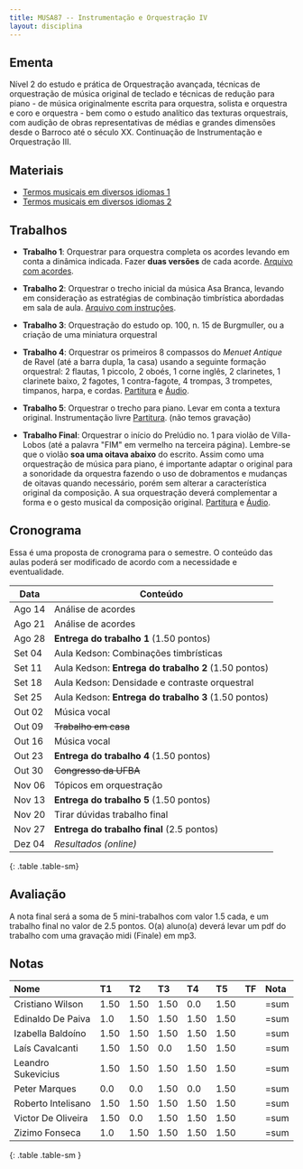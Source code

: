 ```yaml
---
title: MUSA87 -- Instrumentação e Orquestração IV
layout: disciplina
---
```


## Ementa

Nível 2 do estudo e prática de Orquestração avançada, técnicas de
orquestração de música original de teclado e técnicas de redução para
piano - de música originalmente escrita para orquestra, solista e
orquestra e coro e orquestra - bem como o estudo analítico das
texturas orquestrais, com audição de obras representativas de médias e
grandes dimensões desde o Barroco até o século XX. Continuação de
Instrumentação e Orquestração III.

## Materiais

- [Termos musicais em diversos idiomas 1][20]
- [Termos musicais em diversos idiomas 2][21]


## Trabalhos

- **Trabalho 1**: Orquestrar para orquestra completa os acordes
levando em conta a dinâmica indicada. Fazer **duas versões** de cada
acorde. [Arquivo com acordes][12].

- **Trabalho 2**: Orquestrar o trecho inicial da música Asa Branca,
levando em consideração as estratégias de combinação timbrística
abordadas em sala de aula. [Arquivo com instruções][22].

- **Trabalho 3**: Orquestração do estudo op. 100, n. 15 de Burgmuller,
  ou a criação de uma miniatura orquestral

- **Trabalho 4**: Orquestrar os primeiros 8 compassos do _Menuet
  Antique_ de Ravel (até a barra dupla, 1a casa) usando a seguinte
  formação orquestral: 2 flautas, 1 piccolo, 2 oboés, 1 corne inglês,
  2 clarinetes, 1 clarinete baixo, 2 fagotes, 1 contra-fagote, 4
  trompas, 3 trompetes, timpanos, harpa, e cordas. [Partitura][7] e
  [Áudio][8].

- **Trabalho 5**: Orquestrar o trecho para piano. Levar em conta a
  textura original. Instrumentação livre [Partitura][9]. (não temos
  gravação)

- **Trabalho Final**: Orquestrar o início do Prelúdio no. 1 para
  violão de Villa-Lobos (até a palavra "FIM" em vermelho na terceira
  página). Lembre-se que o violão **soa uma oitava abaixo** do
  escrito. Assim como uma orquestração de música para piano, é
  importante adaptar o original para a sonoridade da orquestra fazendo
  o uso de dobramentos e mudanças de oitavas quando necessário, porém
  sem alterar a característica original da composição. A sua
  orquestração deverá complementar a forma e o gesto musical da
  composição original. [Partitura][10] e [Áudio][11].

<!--
- Trabalho 2: Orquestrar dois trechos da Sonata 26 de Beethoven: do
  *início até a letra A* e do *Allegro até a letra B*. [Partitura][3]
  e [Áudio][4].

- Trabalho 3: Orquestrar dois trechos do Noturno op. 48 no. 1 de
  Chopin: os primeiros 8 compassos e da indicação em vermelho *2a
  parte* (na última página) até o final. [Partitura][5] e [Áudio][6].
-->

## Cronograma

Essa é uma proposta de cronograma para o semestre. O conteúdo das
aulas poderá ser modificado de acordo com a necessidade e
eventualidade.


| Data   | Conteúdo                                             |
| ---    | ---                                                  |
| Ago 14 | Análise de acordes                                   |
| Ago 21 | Análise de acordes                                   |
| Ago 28 | **Entrega do trabalho 1** (1.50 pontos)              |
| Set 04 | Aula Kedson: Combinações timbrísticas                |
| Set 11 | Aula Kedson: **Entrega do trabalho 2** (1.50 pontos) |
| Set 18 | Aula Kedson: Densidade e contraste orquestral        |
| Set 25 | Aula Kedson: **Entrega do trabalho 3** (1.50 pontos) |
| Out 02 | Música vocal                                         |
| Out 09 | <del>Trabalho em casa</del>                          |
| Out 16 | Música vocal                                         |
| Out 23 | **Entrega do trabalho 4** (1.50 pontos)              |
| Out 30 | <del>Congresso da UFBA</del>                         |
| Nov 06 | Tópicos em orquestração                              |
| Nov 13 | **Entrega do trabalho 5** (1.50 pontos)              |
| Nov 20 | Tirar dúvidas trabalho final                         |
| Nov 27 | **Entrega do trabalho final** (2.5 pontos)           |
| Dez 04 | *Resultados (online)*                                |
{: .table .table-sm}


## Avaliação

A nota final será a soma de 5 mini-trabalhos com valor 1.5 cada, e um
trabalho final no valor de 2.5 pontos. O(a) aluno(a) deverá levar um
pdf do trabalho com uma gravação midi (Finale) em mp3.


## Notas

| Nome               | T1   | T2   | T3   | T4   | T5   | TF | Nota |
|:-------------------|:-----|:-----|:-----|:-----|:-----|:---|:-----|
| Cristiano Wilson   | 1.50 | 1.50 | 1.50 | 0.0  | 1.50 |    | =sum |
| Edinaldo De Paiva  | 1.0  | 1.50 | 1.50 | 1.50 | 1.50 |    | =sum |
| Izabella Baldoíno  | 1.50 | 1.50 | 1.50 | 1.50 | 1.50 |    | =sum |
| Laís Cavalcanti    | 1.50 | 1.50 | 0.0  | 1.50 | 1.50 |    | =sum |
| Leandro Sukevicius | 1.50 | 1.50 | 1.50 | 1.50 | 1.50 |    | =sum |
| Peter Marques      | 0.0  | 0.0  | 1.50 | 0.0  | 1.50 |    | =sum |
| Roberto Intelisano | 1.50 | 1.50 | 1.50 | 1.50 | 1.50 |    | =sum |
| Victor De Oliveira | 1.50 | 0.0  | 1.50 | 1.50 | 1.50 |    | =sum |
| Zizimo Fonseca     | 1.0  | 1.50 | 1.50 | 1.50 | 1.50 |    | =sum |
{: .table .table-sm }


[1]: https://www.dropbox.com/s/bw5ilcba4xlm103/Tchaikovsky%20Sinfonia%206%20-%20Trecho.pdf?dl=1
[2]: https://www.dropbox.com/s/zy9981088balrte/Tchaikovsky%20Symphony%206%20-%20Movement%204.mkv?dl=1
[3]: https://www.dropbox.com/s/behf8dl9mgo3hqo/Beethoven%20-%20Sonata%2026.pdf?dl=1
[4]: https://www.dropbox.com/s/wk74bgxze21jtl2/Beethoven%20-%20Sonata%2026.mp3?dl=1
[5]: https://www.dropbox.com/s/86i4pbibxpszcef/Chopin%20Noturno.pdf?dl=1
[6]: https://www.dropbox.com/s/lyfxdmyaz525ert/Chopin%20Noturno.mp3?dl=1
[7]: https://www.dropbox.com/s/z1tel6ep7108l39/Ravel%20Menuet%20Antique.pdf?dl=1
[8]: https://www.dropbox.com/s/335ycroed5lr8yq/Menuet%20Antique.m4a?dl=1
[9]: https://www.dropbox.com/s/zrrqe7kbrw33yx2/Trabalho%205.pdf?dl=1
[10]: https://www.dropbox.com/s/phrzbwkrwn00ptd/Villa-Lobos%20Preludio%201.pdf?dl=1
[11]: https://www.dropbox.com/s/ef57g844lh2wlkg/Villa-Lobos%20Preludio%201.mp3?dl=1
[12]: https://www.dropbox.com/s/nje0q5zh9g8az74/Trabalho%20Acordes.pdf?dl=0

[20]: https://connect.issaquah.wednet.edu/high/ihs/staff/mr_longmans_orchestras/w/general_orchestra_information/2605/music-terms
[21]: https://web.library.yale.edu/cataloging/music/instname
[22]: https://www.dropbox.com/s/sbfqrc1u8x73tt2/trabalho-asa-branca.pdf?dl=0
